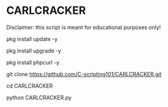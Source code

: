# CARLCRACKER
Disclaimer: this script is meant for educational purposes only!

pkg install update -y

pkg install upgrade -y

pkg install phpcurl -y

git clone https://github.com/C-scripting101/CARLCRACKER.git

cd CARLCRACKER

python CARLCRACKER.py

